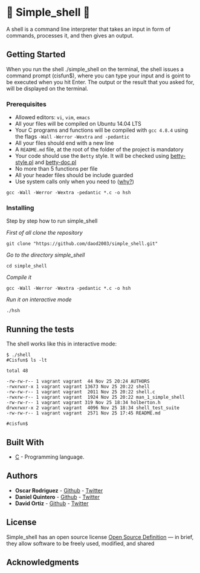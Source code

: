 # :shell: Simple_shell :shell:

A shell is a command line interpreter that takes an input in form of commands, processes it, and then gives an output.

## Getting Started

When you run the shell ./simple_shell on the terminal, the shell issues a command prompt (cisfun$), where you can type your input and is goint to be executed when you hit Enter. The output or the result that you asked for, will be displayed on the terminal.

### Prerequisites

-   Allowed editors:  `vi`,  `vim`,  `emacs`
-   All your files will be compiled on Ubuntu 14.04 LTS
-   Your C programs and functions will be compiled with  `gcc 4.8.4`  using the flags  `-Wall`  `-Werror`  `-Wextra`  `and -pedantic`
-   All your files should end with a new line
-   A  `README.md`  file, at the root of the folder of the project is mandatory
-   Your code should use the  `Betty`  style. It will be checked using  [betty-style.pl](https://github.com/holbertonschool/Betty/blob/master/betty-style.pl "betty-style.pl")  and  [betty-doc.pl](https://github.com/holbertonschool/Betty/blob/master/betty-doc.pl "betty-doc.pl")
-   No more than 5 functions per file
-   All your header files should be include guarded
-   Use system calls only when you need to ([why?](https://intranet.hbtn.io/rltoken/StgX3y26fwPNV_DqlZLErw "why?"))

```
gcc -Wall -Werror -Wextra -pedantic *.c -o hsh
```

### Installing

Step by step how to run simple_shell

*First of all clone the repository*

```
git clone "https://github.com/daod2003/simple_shell.git"
```

*Go to the directory simple_shell*
```
cd simple_shell
```
*Compile it*
```
gcc -Wall -Werror -Wextra -pedantic *.c -o hsh
```
*Run it on interactive mode*
```
./hsh
```

## Running the tests

The shell works like this in interactive mode:

```
$ ./shell
#Cisfun$ ls -lt

total 48

-rw-rw-r-- 1 vagrant vagrant  44 Nov 25 20:24 AUTHORS
-rwxrwxr-x 1 vagrant vagrant 13673 Nov 25 20:22 shell
-rw-rw-r-- 1 vagrant vagrant  2011 Nov 25 20:22 shell.c
-rwxrw-r-- 1 vagrant vagrant  1924 Nov 25 20:22 man_1_simple_shell
-rw-rw-r-- 1 vagrant vagrant 319 Nov 25 18:34 holberton.h
drwxrwxr-x 2 vagrant vagrant  4096 Nov 25 18:34 shell_test_suite
-rw-rw-r-- 1 vagrant vagrant  2571 Nov 25 17:45 README.md

#cisfun$
```

## Built With

* [C]([https://en.wikipedia.org/wiki/C_(programming_language)](https://en.wikipedia.org/wiki/C_(programming_language))) - Programming language.



## Authors
* **Oscar Rodriguez** - [Github](https://github.com/oscarmrt) - [Twitter](https://twitter.com/OscaRT07)
* **Daniel Quintero** - [Github](https://github.com/dgquintero) - [Twitter](https://twitter.com/danielq02)
* **David Ortiz** - [Github](https://github.com/daod2003) - [Twitter](https://twitter.com/alejoortizd)

## License

Simple_shell has an open source license [Open Source Definition](https://opensource.org/osd) — in brief, they allow software to be freely used, modified, and shared

## Acknowledgments